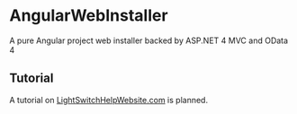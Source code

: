 # AngularWebInstaller
A pure Angular project web installer backed by ASP.NET 4 MVC and OData 4

## Tutorial

A tutorial on [LightSwitchHelpWebsite.com](https://github.com/creationix/nvm) is planned.

